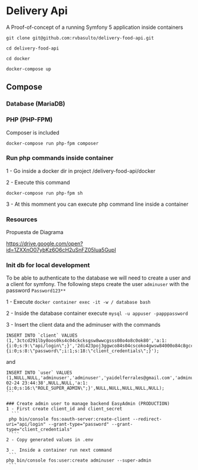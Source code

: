 # Delivery Api

A Proof-of-concept of a running Symfony 5 application inside containers

```
git clone git@github.com:rvbasulto/delivery-food-api.git

cd delivery-food-api

cd docker

docker-compose up
```

## Compose

### Database (MariaDB)



### PHP (PHP-FPM)

Composer is included

```
docker-compose run php-fpm composer 
```

### Run php commands inside container

 1 - Go inside a docker dir in project /delivery-food-api/docker
 
 2 - Execute this command
```
docker-compose run php-fpm sh 
``` 
 3 - At this momment you can execute php command line inside a container 
 
### Resources
 Propuesta de Diagrama
 
 https://drive.google.com/open?id=1ZXXnO07ybKz6O6cH2uSnFZ05Iua5GupI 

### Init db for local development

To be able to authenticate to the  database we will need to create a user and a client for symfony. The following steps create the user `adminuser` with the password `Password123**`

1 - Execute `docker container exec -it -w / database bash`

2 - Inside the database container execute `mysql -u appuser -papppassword`

3 - Insert the client data and the adminuser with the commands
```
INSERT INTO `client` VALUES (1,'3ctcd291lby8oos0ks4c04ckcksgsw8wwcgsss08o4o8c0ok80','a:1:{i:0;s:9:\"api/login\";}','2di423poj3ggwco84s04cscoko4gwsw84000o84c8gcccg8s08','a:2:{i:0;s:8:\"password\";i:1;s:18:\"client_credentials\";}');
```
and
````
INSERT INTO `user` VALUES (1,NULL,NULL,'adminuser','adminuser','yaidelferrales@gmail.com','adminuser@gmail.com',1,'86AC4fR8QGqRJLTXxglxddtMPJoEYBZtx1j5UbZ/pvo','$2y$13$nEEL5tR93R5Mdzz6DObudu7Jz5O0fd34zFYVps28NQDIV8ycj1V1m','2021-02-24 23:44:38',NULL,NULL,'a:1:{i:0;s:16:\"ROLE_SUPER_ADMIN\";}',NULL,NULL,NULL,NULL,NULL);
```

### Create admin user to manage backend EasyAdmin (PRODUCTION)
1 - First create client_id and client_secret
  ```
 php bin/console fos:oauth-server:create-client --redirect-uri="api/login" --grant-type="password" --grant-type="client_credentials" 
  ``` 
2 - Copy generated values in .env
  
3 -  Inside a container run next command
 ```
php bin/console fos:user:create adminuser --super-admin 
 ``` 
